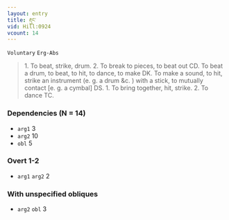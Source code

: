 ```yaml
---
layout: entry
title: རྡུང་
vid: Hill:0924
vcount: 14
---
```

`Voluntary` `Erg-Abs`
> 1\.
 To beat, strike, drum\.
 2\.
 To break to pieces, to beat out CD\.
 To beat a drum, to beat, to hit, to dance, to make DK\.
 To make a sound, to hit, strike an instrument (e\.
g\.
 a drum &c\.
) with a stick, to mutually contact [e\.
g\.
 a cymbal] DS\.
 1\.
 To bring together, hit, strike\.
 2\.
 To dance TC\.

### Dependencies (N = 14)
* `arg1` 3
* `arg2` 10
* `obl` 5


### Overt 1-2
* `arg1` `arg2` 2


### With unspecified obliques
* `arg2` `obl` 3
